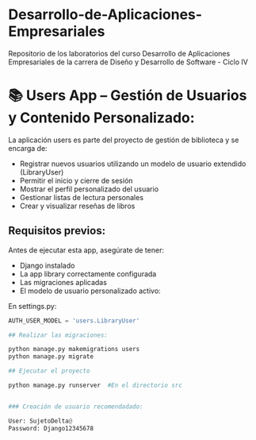# Desarrollo-de-Aplicaciones-Empresariales
Repositorio de los laboratorios del curso Desarrollo de Aplicaciones Empresariales de la carrera de Diseño y Desarrollo de Software - Ciclo IV

# 📚 Users App – Gestión de Usuarios y Contenido Personalizado: 

La aplicación users es parte del proyecto de gestión de biblioteca y se encarga de:

- Registrar nuevos usuarios utilizando un modelo de usuario extendido (LibraryUser)
- Permitir el inicio y cierre de sesión
- Mostrar el perfil personalizado del usuario
- Gestionar listas de lectura personales
- Crear y visualizar reseñas de libros

## Requisitos previos:

Antes de ejecutar esta app, asegúrate de tener:

- Django instalado
- La app library correctamente configurada
- Las migraciones aplicadas
- El modelo de usuario personalizado activo:

En settings.py:
```python
AUTH_USER_MODEL = 'users.LibraryUser'

## Realizar las migraciones:

python manage.py makemigrations users
python manage.py migrate

## Ejecutar el proyecto

python manage.py runserver  #En el directorio src


### Creación de usuario recomendadado:

User: SujetoDelta@
Password: Django12345678



